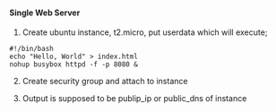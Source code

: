 #### Single Web Server

1. Create ubuntu instance, t2.micro, put userdata which will execute;

```
#!/bin/bash
echo "Hello, World" > index.html
nohup busybox httpd -f -p 8080 &
```

2. Create security group and attach to instance

3. Output is supposed to be publip_ip or public_dns of instance

